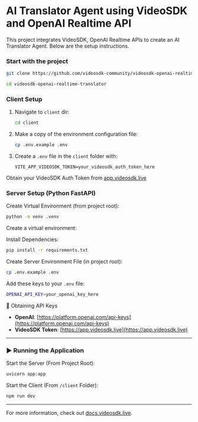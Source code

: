 # AI Translator Agent using VideoSDK and OpenAI Realtime API

This project integrates VideoSDK, OpenAI Realtime APIs to create an AI Translator Agent. Below are the setup instructions.

### Start with the project

```sh
git clone https://github.com/videosdk-community/videosdk-openai-realtime-translator.git
```

```sh
cd videosdk-openai-realtime-translator
```

### Client Setup

1. Navigate to `client` dir:
   ```sh
   cd client
   ```
2. Make a copy of the environment configuration file:

   ```sh
   cp .env.example .env
   ```

3. Create a `.env` file in the `client` folder with:

   ```env
   VITE_APP_VIDEOSDK_TOKEN=your_videosdk_auth_token_here
   ```

Obtain your VideoSDK Auth Token from [app.videosdk.live](https://app.videosdk.live)

### Server Setup (Python FastAPI)

Create Virtual Environment (from project root):

```sh
python -m venv .venv
```

Create a virtual environment:

Install Dependencies:

```sh
pip install -r requirements.txt
```

Create Server Environment File (in project root):

```sh
cp .env.example .env
```

Add these keys to your `.env` file:

```sh
OPENAI_API_KEY=your_openai_key_here
```

🔑 Obtaining API Keys

- **OpenAI**: [https://platform.openai.com/api-keys](https://platform.openai.com/api-keys)
- **VideoSDK Token**: [https://app.videosdk.live](https://app.videosdk.live)

---

### ▶️ Running the Application

Start the Server (From Project Root):

```sh
uvicorn app:app
```

Start the Client (From `/client` Folder):

```sh
npm run dev
```

---

For more information, check out [docs.videosdk.live](https://docs.videosdk.live).
